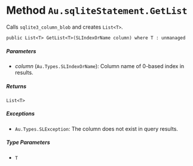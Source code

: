 # Method `Au.sqliteStatement.GetList`

Calls `sqlite3_column_blob` and creates `List<T>`.

```
public List<T> GetList<T>(SLIndexOrName column) where T : unmanaged
```

##### Parameters

- *column*  (`Au.Types.SLIndexOrName`):
    Column name of 0-based index in results.

##### Returns

`List<T>`

##### Exceptions

- `Au.Types.SLException`:
    The column does not exist in query results.

##### Type Parameters

- `T`